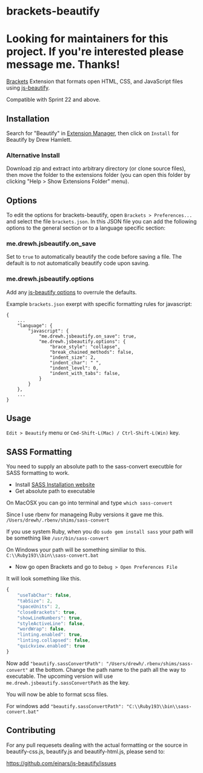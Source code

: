 brackets-beautify
=================

Looking for maintainers for this project.  If you're interested please message me.  Thanks!
===

[Brackets](http://brackets.io/) Extension that formats open HTML, CSS, and JavaScript files using [js-beautify](https://github.com/einars/js-beautify).

Compatible with  Sprint 22 and above.

Installation
---
Search for "Beautify" in [Extension Manager](https://github.com/adobe/brackets/wiki/Brackets-Extensions), then click on `Install` for Beautify by Drew Hamlett.

### Alternative Install

Download zip and extract into arbitrary directory (or clone source files), then move the folder to the extensions folder (you can open this folder by clicking "Help > Show Extensions Folder" menu).

Options
---
To edit the options for brackets-beautify, open `Brackets > Preferences...` and select the file `brackets.json`. In this JSON file you can add the following options to the general section or to a language specific section:

### me.drewh.jsbeautify.on_save
Set to `true` to automatically beautify the code before saving a file. The default is to not automatically beautify code upon saving.

### me.drewh.jsbeautify.options
Add any [js-beautify options](https://www.npmjs.com/package/js-beautify#options) to overrule the defaults.

Example `brackets.json` exerpt with specific formatting rules for javascript:

    {
        ...
        "language": {
            "javascript": {
                "me.drewh.jsbeautify.on_save": true,
                "me.drewh.jsbeautify.options": {
                    "brace_style": "collapse",
                    "break_chained_methods": false,
                    "indent_size": 2,
                    "indent_char": " ",
                    "indent_level": 0,
                    "indent_with_tabs": false,
                }
            }
        },
        ...
    }

Usage
---

`Edit > Beautify` menu or `Cmd-Shift-L(Mac) / Ctrl-Shift-L(Win)` key.

SASS Formatting
---

You need to supply an absolute path to the sass-convert executble for SASS formatting to work.

+ Install [SASS Installation website](http://sass-lang.com/install)
+ Get absolute path to executable

On MacOSX you can go into terminal and type `which sass-convert`

Since I use rbenv for manageing Ruby versions it gave me this.
`/Users/drewh/.rbenv/shims/sass-convert`

If you use system Ruby, when you do `sudo gem install sass` your path will be something like `/usr/bin/sass-convert`

On Windows your path will be something similiar to this.
`C:\\Ruby193\\bin\\sass-convert.bat`

+ Now go open Brackets and go to `Debug > Open Preferences File`


It will look something like this.

```js
{
    "useTabChar": false,
    "tabSize": 2,
    "spaceUnits": 2,
    "closeBrackets": true,
    "showLineNumbers": true,
    "styleActiveLine": false,
    "wordWrap": false,
    "linting.enabled": true,
    "linting.collapsed": false,
    "quickview.enabled": true
}
```


Now add ```"beautify.sassConvertPath": "/Users/drewh/.rbenv/shims/sass-convert"``` at the bottom.  Change the path name to the path all the way to executable.  The upcoming version will use ```me.drewh.jsbeautify.sassConvertPath``` as the key.

You will now be able to format scss files.

For windows add  `"beautify.sassConvertPath": "C:\\Ruby193\\bin\\sass-convert.bat"`

Contributing
---

For any pull requesets dealing with the actual formatting or the source in beautify-css.js, beautify.js and beautify-html.js, please send to:

https://github.com/einars/js-beautify/issues






